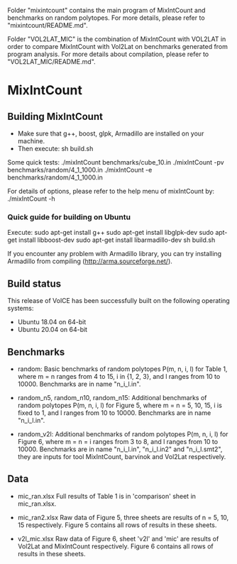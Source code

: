 Folder "mixintcount" contains the main program of MixIntCount and benchmarks on random polytopes. For
more details, please refer to "mixintcount/README.md".

Folder "VOL2LAT_MIC" is the combination of MixIntCount with VOL2LAT in order to compare MixIntCount 
with Vol2Lat on benchmarks generated from program analysis. For more details about compilation, please
refer to "VOL2LAT_MIC/README.md".


# MixIntCount

## Building MixIntCount
* Make sure that g++, boost, glpk, Armadillo are installed on your machine.
* Then execute: 
	sh build.sh

Some quick tests:
	./mixIntCount benchmarks/cube_10.in
	./mixIntCount -pv benchmarks/random/4_1_1000.in
	./mixIntCount -e benchmarks/random/4_1_1000.in

For details of options, please refer to the help menu of mixIntCount by:
	./mixIntCount -h


### Quick guide for building on Ubuntu

Execute:
	sudo apt-get install g++
	sudo apt-get install libglpk-dev
	sudo apt-get install libboost-dev
	sudo apt-get install libarmadillo-dev
	sh build.sh
	
If you encounter any problem with Armadillo library, you can try installing Armadillo from compiling (http://arma.sourceforge.net/).


## Build status
This release of VolCE has been successfully built on the following operating systems:
* Ubuntu 18.04 on 64-bit
* Ubuntu 20.04 on 64-bit


## Benchmarks

* random:
	Basic benchmarks of random polytopes P(m, n, i, l) for Table 1, where m = n ranges from 4 to 15, i in {1, 2, 3}, and l ranges from 10 to 10000.
	Benchmarks are in name "n_i_l.in".

* random_n5, random_n10, random_n15:
	Additional benchmarks of random polytopes P(m, n, i, l) for Figure 5, where m = n = 5, 10, 15, i is fixed to 1, and l ranges from 10 to 10000.
	Benchmarks are in name "n_i_l.in".

* random_v2l:
	Additional benchmarks of random polytopes P(m, n, i, l) for Figure 6, where m = n = i ranges from 3 to 8, and l ranges from 10 to 10000.
	Benchmarks are in name "n_i_l.in", "n_i_l.in2" and "n_i_l.smt2", they are inputs for tool MixIntCount, barvinok and Vol2Lat respectively.


## Data

* mic_ran.xlsx
	Full results of Table 1 is in 'comparison' sheet in mic_ran.xlsx.
	
* mic_ran2.xlsx
	Raw data of Figure 5, three sheets are results of n = 5, 10, 15 respectively.
	Figure 5 contains all rows of results in these sheets.
	
* v2l_mic.xlsx
	Raw data of Figure 6, sheet 'v2l' and 'mic' are results of Vol2Lat and MixIntCount respectively.
	Figure 6 contains all rows of results in these sheets.




